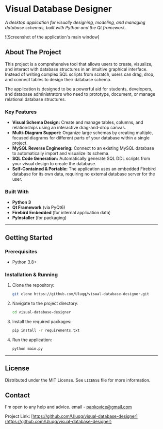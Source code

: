 # Visual Database Designer

*A desktop application for visually designing, modeling, and managing database schemas, built with Python and the Qt framework.*

![Screenshot of the application's main window] <!-- TODO: Add a screenshot here later -->

## About The Project

This project is a comprehensive tool that allows users to create, visualize, and interact with database structures in an intuitive graphical interface. Instead of writing complex SQL scripts from scratch, users can drag, drop, and connect tables to design their database schema.

The application is designed to be a powerful aid for students, developers, and database administrators who need to prototype, document, or manage relational database structures.

### Key Features

*   **Visual Schema Design:** Create and manage tables, columns, and relationships using an interactive drag-and-drop canvas.
*   **Multi-Diagram Support:** Organize large schemas by creating multiple, focused diagrams for different parts of your database within a single project.
*   **MySQL Reverse Engineering:** Connect to an existing MySQL database to automatically import and visualize its schema.
*   **SQL Code Generation:** Automatically generate SQL DDL scripts from your visual design to create the database.
*   **Self-Contained & Portable:** The application uses an embedded Firebird database for its own data, requiring no external database server for the user.

### Built With

*   **Python 3**
*   **Qt Framework** (via PyQt6)
*   **Firebird Embedded** (for internal application data)
*   **PyInstaller** (for packaging)

---

## Getting Started

### Prerequisites

*   Python 3.8+

### Installation & Running

1.  Clone the repository:
    ```sh
    git clone https://github.com/Uluqq/visual-database-designer.git
    ```
2.  Navigate to the project directory:
    ```sh
    cd visual-database-designer
    ```
3.  Install the required packages:
    ```sh
    pip install -r requirements.txt
    ```
4.  Run the application:
    ```sh
    python main.py
    ```

---

## License

Distributed under the MIT License. See `LICENSE` file for more information.

## Contact
I'm open to any help and advice.
email - papkovice@gmail.com

Project Link: [https://github.com/Uluqq/visual-database-designer](https://github.com/Uluqq/visual-database-designer)
